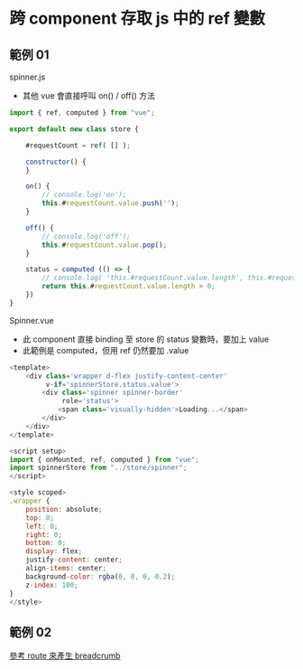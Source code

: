 # 跨 component 存取 js 中的 ref 變數

## 範例 01

spinner.js

- 其他 vue 會直接呼叫 on() / off() 方法

```js
import { ref, computed } from "vue";

export default new class store {

    #requestCount = ref( [] );

    constructor() {
    }

    on() {
        // console.log('on');
        this.#requestCount.value.push('');
    }

    off() {
        // console.log('off');
        this.#requestCount.value.pop();
    }

    status = computed (() => {
        // console.log( 'this.#requestCount.value.length', this.#requestCount.value.length );
        return this.#requestCount.value.length > 0;
    })
}
```

Spinner.vue

- 此 component 直接 binding 至 store 的 status 變數時，要加上 value
- 此範例是 computed，但用 ref 仍然要加 .value

```js
<template>
    <div class='wrapper d-flex justify-content-center'
         v-if='spinnerStore.status.value'>
        <div class='spinner spinner-border'
             role='status'>
            <span class='visually-hidden'>Loading...</span>
        </div>
    </div>
</template>

<script setup>
import { onMounted, ref, computed } from "vue";
import spinnerStore from "../store/spinner";
</script>

<style scoped>
.wrapper {
    position: absolute;
    top: 0;
    left: 0;
    right: 0;
    bottom: 0;
    display: flex;
    justify-content: center;
    align-items: center;
    background-color: rgba(0, 0, 0, 0.2);
    z-index: 100;
}
</style>

```

## 範例 02

[參考 route 來產生 breadcrumb](./Examples/參考%20route%20來產生%20breadcrumb.md)
